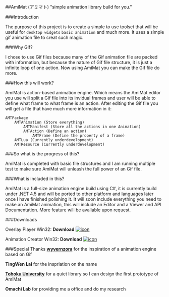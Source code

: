 ##AmiMat (アミマト)
"simple animation library build for you."

###Introduction

The purpose of this project is to create a simple to use toolset that will be useful for `desktop widgets` `basic animation` and much more. It uses a simple gif animation file to creat such magic.

###Why Gif?

I chose to use Gif files because many of the Gif animation file are packed with information, but because the nature of Gif file structure, it is just a infinite loop of one action. Now using AmiMat you can make the Gif file do more.

###How this will work?

AmiMat is action-based animation engine. Which means the AmiMat editor you use will split a Gif file into its invidual frames and user will be able to define what frame to what frame is an action. After editing the Gif file you will get a file that have much more information in it:

	AMTPackage
		AMTAnimation (Store everything)
			AMTManifest (Store all the actions in one Animation)
			AMTAction (Define an action)
				AMTFrame (Define the property of a frame)
		AMTLua (Currently underdevelopment)
		AMTResource (Currently underdevelopment)
		
###So what is the progress of this?

AmiMat is completed with basic file structures and I am running multiple test to make sure AmiMat will unleash the full power of an Gif file.

###What is included in this?

AmiMat is a full-size animation engine build using C#, it is currently build under .NET 4.5 and will be ported to other platform and languages later once I have finished polishing it. It will soon include everything you need to make an AmiMat animation, this will include an Editor and a Viewer and API Documentation. More feature will be avaliable upon request.

###Downloads

Overlay Player
Win32: **Download** [![icon](http://nvlabs.github.com/cub/download-icon.png)](http://devfish.org/AmiMat/Overlay.zip "Download")

Animation Creator
Win32: **Download** [![icon](http://nvlabs.github.com/cub/download-icon.png)](http://devfish.org/AmiMat/AC.zip "Download")

###Special Thanks
[**wyvernzora**](https://github.com/jluchiji) for the inspiration of a animation engine based on Gif

**TingWen Lai** for the inspriation on the name

[**Tohoku University**](http://www.tohoku.ac.jp/japanese/) for a quiet library so I can design the first prototype of AmiMat

**Omachi Lab** for providing me a office and do my research